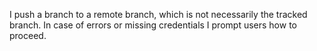 I push a branch to a remote branch, which is not necessarily the tracked branch. In case of errors or missing credentials I prompt users how to proceed.
